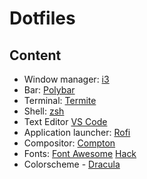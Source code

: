 # Dotfiles

## Content
- Window manager: [i3](https://i3wm.org/docs/)
- Bar: [Polybar](https://polybar.github.io/)
- Terminal: [Termite](https://github.com/thestinger/termite)
- Shell: [zsh](https://github.com/ohmyzsh/ohmyzsh)
- Text Editor [VS Code](https://code.visualstudio.com/)
- Application launcher: [Rofi](https://github.com/davatorium/rofi)
- Compositor: [Compton](https://github.com/chjj/compton)
- Fonts: [Font Awesome](https://fontawesome.com/cheatsheet) [Hack](https://github.com/source-foundry/Hack)
- Colorscheme - [Dracula](https://draculatheme.com/)